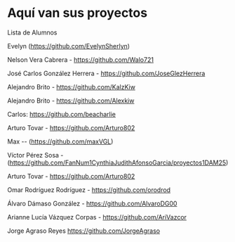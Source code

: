 # Aquí van sus proyectos

Lista de Alumnos

Evelyn (https://github.com/EvelynSherlyn)

Nelson Vera Cabrera - https://github.com/Walo721

José Carlos González Herrera - https://github.com/JoseGlezHerrera

Alejandro Brito - https://github.com/KalzKiw

Alejandro Brito - https://github.com/Alexkiw

Carlos: https://github.com/beacharlie

Arturo Tovar - https://github.com/Arturo802

Max -- (https://github.com/maxVGL)

Víctor Pérez Sosa - (https://github.com/FanNum1CynthiaJudithAfonsoGarcia/proyectos1DAM25)

Arturo Tovar - https://github.com/Arturo802

Omar Rodríguez Rodríguez - https://github.com/orodrod

Álvaro Dámaso González - https://github.com/AlvaroDG00

Arianne Lucía Vázquez Corpas - https://github.com/AriVazcor

Jorge Agraso Reyes https://github.com/JorgeAgraso
